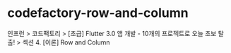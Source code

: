 # codefactory-row-and-column

인프런 > 코드팩토리 > [초급] Flutter 3.0 앱 개발 - 10개의 프로젝트로 오늘 초보 탈출! > 섹션 4. [이론] Row and Column